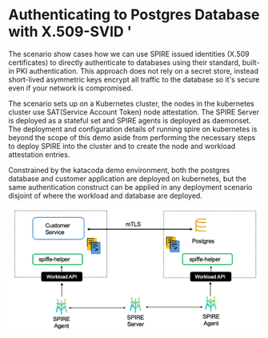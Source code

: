 # Authenticating to Postgres Database with X.509-SVID '
The scenario show cases how we can use SPIRE issued identities (X.509 certificates) to directly authenticate to databases using their standard, built-in PKI authentication. 
This approach does not rely on a secret store, instead short-lived asymmetric keys encrypt all traffic to the database so it's secure even if your network is compromised. 

The scenario sets up on a Kubernetes cluster, the nodes in the kubernetes cluster use SAT(Service Account Token) node attestation.
The SPIRE Server is deployed as a stateful set and SPIRE agents is deployed as daemonset. 
The deployment and configuration details of running spire on kubernetes is beyond the scope of this demo aside from performing the
necessary steps to deploy SPIRE into the cluster and to create the node and workload attestation entries.

Constrained by the katacoda demo environment, both the postgres database and customer application are deployed on kubernetes, but the same authentication construct can be applied in any deployment scenario disjoint of where the workload and database are deployed.


![Scenario diagram](assets/scenario-diagram.png)

